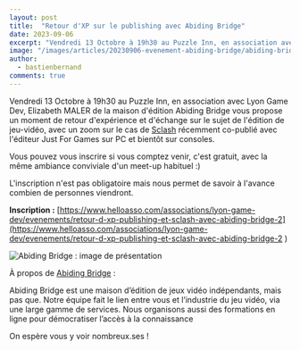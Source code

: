 ```yaml
---
layout: post
title:  "Retour d'XP sur le publishing avec Abiding Bridge"
date: 2023-09-06
excerpt: "Vendredi 13 Octobre à 19h30 au Puzzle Inn, en association avec Lyon Game Dev, Elizabeth MALER de la maison d'édition Abiding Bridge vous propose un moment de retour d'expérience et d'échange sur le sujet de l'édition de jeu-vidéo, avec un zoom sur le cas de Sclash..."
image: "/images/articles/20230906-evenement-abiding-bridge/abiding-bridge.jpg"
author: 
  - bastienbernand
comments: true
---
```

Vendredi 13 Octobre à 19h30 au Puzzle Inn, en association avec Lyon Game Dev, Elizabeth MALER de la maison d'édition Abiding Bridge vous propose un moment de retour d'expérience et d'échange sur le sujet de l'édition de jeu-vidéo, avec un zoom sur le cas de [Sclash](https://store.steampowered.com/app/1284130/Sclash/) récemment co-publié avec l'éditeur Just For Games sur PC et bientôt sur consoles. 

Vous pouvez vous inscrire si vous comptez venir, c'est gratuit, avec la même ambiance conviviale d'un meet-up habituel :) 

L'inscription n'est pas obligatoire mais nous permet de savoir à l'avance combien de personnes viendront. 

**Inscription :**
[https://www.helloasso.com/associations/lyon-game-dev/evenements/retour-d-xp-publishing-et-sclash-avec-abiding-bridge-2](https://www.helloasso.com/associations/lyon-game-dev/evenements/retour-d-xp-publishing-et-sclash-avec-abiding-bridge-2
)


<div class="box alt">
        <div class="row 50% uniform">
	<div class="6u"><span class="image fit"><img src="{{ "/images/articles/20230906-evenement-abiding-bridge/abiding-bridge.jpg" | absolute_url }}" alt="Abiding Bridge : image de présentation" /></span></div>
        </div>
    </div>

À propos de [Abiding Bridge](https://abidingbridge.com/) :

Abiding Bridge est une maison d’édition de jeux vidéo indépendants, mais pas que.
Notre équipe fait le lien entre vous et l’industrie du jeu vidéo, via une large gamme de services. Nous organisons aussi des formations en ligne pour démocratiser l’accès à la connaissance

On espère vous y voir nombreux.ses !



